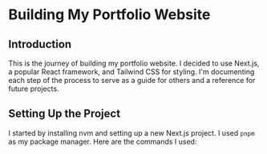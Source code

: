 # Building My Portfolio Website

## Introduction

This is the journey of building my portfolio website. I decided to use Next.js, a popular React framework, and Tailwind CSS for styling. I'm documenting each step of the process to serve as a guide for others and a reference for future projects.

## Setting Up the Project

I started by installing nvm and setting up a new Next.js project. I used `pnpm` as my package manager. Here are the commands I used:

